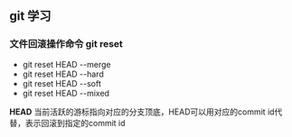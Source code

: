 ## git 学习
### 文件回滚操作命令 git reset
* git reset HEAD --merge
* git reset HEAD --hard
* git reset HEAD --soft
* git reset HEAD --mixed

**HEAD** 当前活跃的游标指向对应的分支顶底，HEAD可以用对应的commit id代替，表示回滚到指定的commit id



